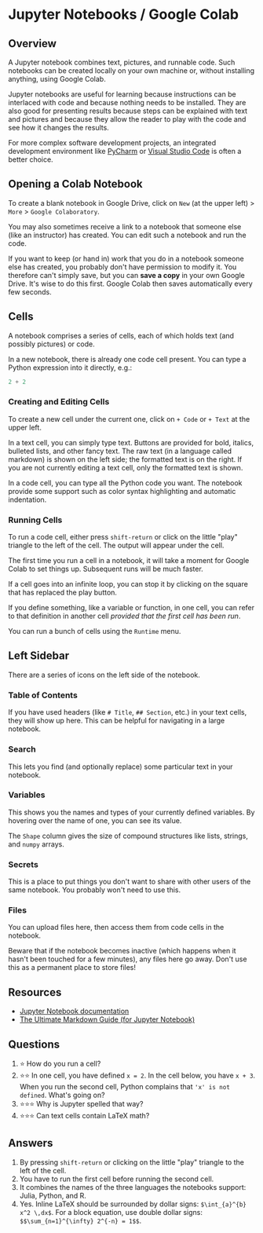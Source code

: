 # Jupyter Notebooks / Google Colab

## Overview
A Jupyter notebook combines text, pictures, and runnable code. Such notebooks can be created locally on your own machine or, without installing anything, using Google Colab.

Jupyter notebooks are useful for learning because instructions can be interlaced with code and because nothing needs to be installed. They are also good for presenting results because steps can be explained with text and pictures and because they allow the reader to play with the code and see how it changes the results.

For more complex software development projects, an integrated development environment like [PyCharm](development_tools/pycharm.md) or [Visual Studio Code](development_tools/vs_code.md) is often a better choice.

## Opening a Colab Notebook
To create a blank notebook in Google Drive, click on `New` (at the upper left) > `More` > `Google Colaboratory`.

You may also sometimes receive a link to a notebook that someone else (like an instructor) has created. You can edit such a notebook and run the code.

If you want to keep (or hand in) work that you do in a notebook someone else has created, you probably don't have permission to modify it. You therefore can't simply save, but you can **save a copy** in your own Google Drive. It's wise to do this first. Google Colab then saves automatically every few seconds.

## Cells
A notebook comprises a series of cells, each of which holds text (and possibly pictures) or code.

In a new notebook, there is already one code cell present. You can type a Python expression into it directly, e.g.:
```python
2 + 2
```

### Creating and Editing Cells
To create a new cell under the current one, click on `+ Code` or `+ Text` at the upper left.

In a text cell, you can simply type text. Buttons are provided for bold, italics, bulleted lists, and other fancy text. The raw text (in a language called markdown) is shown on the left side; the formatted text is on the right. If you are not currently editing a text cell, only the formatted text is shown.

In a code cell, you can type all the Python code you want. The notebook provide some support such as color syntax highlighting and automatic indentation.

### Running Cells
To run a code cell, either press `shift-return` or click on the little "play" triangle to the left of the cell. The output will appear under the cell.

The first time you run a cell in a notebook, it will take a moment for Google Colab to set things up. Subsequent runs will be much faster.

If a cell goes into an infinite loop, you can stop it by clicking on the square that has replaced the play button.

If you define something, like a variable or function, in one cell, you can refer to that definition in another cell *provided that the first cell has been run*.

You can run a bunch of cells using the `Runtime` menu.

## Left Sidebar
There are a series of icons on the left side of the notebook.

### Table of Contents
If you have used headers (like `# Title`, `## Section`, etc.) in your text cells, they will show up here. This can be helpful for navigating in a large notebook.

### Search
This lets you find (and optionally replace) some particular text in your notebook.

### Variables
This shows you the names and types of your currently defined variables. By hovering over the name of one, you can see its value.

The `Shape` column gives the size of compound structures like lists, strings, and `numpy` arrays.

### Secrets
This is a place to put things you don't want to share with other users of the same notebook. You probably won't need to use this.

### Files
You can upload files here, then access them from code cells in the notebook.

Beware that if the notebook becomes inactive (which happens when it hasn't been touched for a few minutes), any files here go away. Don't use this as a permanent place to store files!

## Resources
- [Jupyter Notebook documentation](https://jupyter-notebook.readthedocs.io/en/latest/notebook.html)
- [The Ultimate Markdown Guide (for Jupyter Notebook)](https://medium.com/analytics-vidhya/the-ultimate-markdown-guide-for-jupyter-notebook-d5e5abf728fd)

## Questions
1. :star: How do you run a cell?
1. :star::star: In one cell, you have defined `x = 2`. In the cell below, you have `x + 3`. When you run the second cell, Python complains that `'x' is not defined`. What's going on?
1. :star::star::star: Why is Jupyter spelled that way?
1. :star::star::star: Can text cells contain LaTeX math?

## Answers
1. By pressing `shift-return` or clicking on the little "play" triangle to the left of the cell.
1. You have to run the first cell before running the second cell.
1. It combines the names of the three languages the notebooks support: Julia, Python, and R.
1. Yes. Inline LaTeX should be surrounded by dollar signs: `$\int_{a}^{b} x^2 \,dx$`. For a block equation, use double dollar signs: `$$\sum_{n=1}^{\infty} 2^{-n} = 1$$`.
